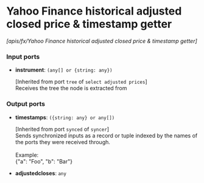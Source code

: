 # Yahoo Finance historical adjusted closed price & timestamp getter

_[apis/fx/Yahoo Finance historical adjusted closed price & timestamp getter]_

### Input ports

* __instrument__: ` (any[] or {string: any}) `

    [Inherited from port `tree` of `select adjusted prices`] <br>
    Receives the tree the node is extracted from<br>

### Output ports

* __timestamps__: ` ({string: any} or any[]) `

    [Inherited from port `synced` of `syncer`] <br>
    Sends synchronized inputs as a record or tuple indexed by the names of the ports they were received through.<br>
    <br>
    Example:<br>
    {"a": "Foo", "b": "Bar"}<br>


* __adjustedcloses__: ` any `

